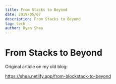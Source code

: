 ```yaml
---
title: From Stacks to Beyond
date: 2019/05/07
description: From Stacks to Beyond
tag: tech
author: Ryan Shea
---
```


# From Stacks to Beyond

Original article on my old blog:

https://shea.netlify.app/from-blockstack-to-beyond
